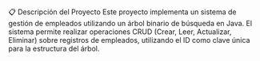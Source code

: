 📋 Descripción del Proyecto
Este proyecto implementa un sistema de gestión de empleados utilizando un árbol binario de búsqueda en Java. El sistema permite realizar operaciones CRUD (Crear, Leer, Actualizar, Eliminar) sobre registros de empleados, utilizando el ID como clave única para la estructura del árbol.

